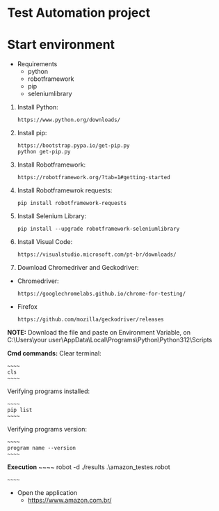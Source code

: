 # Test Automation project

# Start environment

* Requirements
    * python
    * robotframework
    * pip
    * seleniumlibrary

1. Install Python:
    ~~~~
    https://www.python.org/downloads/
    ~~~~

2. Install pip:
    ~~~~
    https://bootstrap.pypa.io/get-pip.py
    python get-pip.py
    ~~~~

3. Install Robotframework:
    ~~~~
    https://robotframework.org/?tab=1#getting-started
    ~~~~

4. Install Robotframewrok requests:
    ~~~~
    pip install robotframework-requests
    ~~~~

5. Install Selenium Library:
    ~~~~
    pip install --upgrade robotframework-seleniumlibrary
    ~~~~

6. Install Visual Code:
    ~~~~
    https://visualstudio.microsoft.com/pt-br/downloads/
    ~~~~

6. Download Chromedriver and Geckodriver:
* Chromedriver:
    ~~~~
    https://googlechromelabs.github.io/chrome-for-testing/
    ~~~~
* Firefox
    ~~~~
    https://github.com/mozilla/geckodriver/releases
    ~~~~

**NOTE:** Download the file and paste on Environment Variable, on C:\Users\your user\AppData\Local\Programs\Python\Python312\Scripts

**Cmd commands:**
Clear terminal:

    ~~~~
    cls
    ~~~~

Verifying programs installed:

    ~~~~
    pip list
    ~~~~

Verifying programs version:

    ~~~~
    program name --version
    ~~~~

**Execution**
    ~~~~
    robot -d ./results .\amazon_testes.robot
    
    ~~~~

* Open the application
    * https://www.amazon.com.br/
